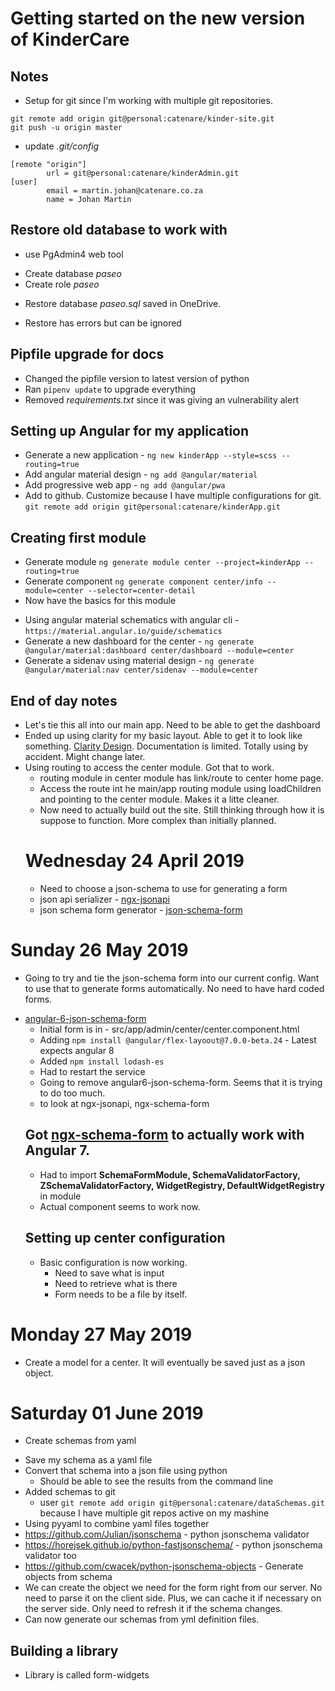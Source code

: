 # Getting started on the new version of KinderCare

## Notes

- Setup for git since I'm working with multiple git repositories.

```
git remote add origin git@personal:catenare/kinder-site.git
git push -u origin master
```

- update _.git/config_

```
[remote "origin"]
        url = git@personal:catenare/kinderAdmin.git
[user]
        email = martin.johan@catenare.co.za
        name = Johan Martin
```

## Restore old database to work with

- use PgAdmin4 web tool

* Create database _paseo_
* Create role _paseo_

- Restore database _paseo.sql_ saved in OneDrive.

* Restore has errors but can be ignored

## Pipfile upgrade for docs

- Changed the pipfile version to latest version of python
- Ran `pipenv update` to upgrade everything
- Removed _requirements.txt_ since it was giving an vulnerability alert

## Setting up Angular for my application

- Generate a new application - `ng new kinderApp --style=scss --routing=true`
- Add angular material design - `ng add @angular/material`
- Add progressive web app - `ng add @angular/pwa`
- Add to github. Customize because I have multiple configurations for git. `git remote add origin git@personal:catenare/kinderApp.git`

## Creating first module

- Generate module `ng generate module center --project=kinderApp --routing=true`
- Generate component `ng generate component center/info --module=center --selector=center-detail`
- Now have the basics for this module

* Using angular material schematics with angular cli - `https://material.angular.io/guide/schematics`
* Generate a new dashboard for the center - `ng generate @angular/material:dashboard center/dashboard --module=center`
* Generate a sidenav using material design - `ng generate @angular/material:nav center/sidenav --module=center`

## End of day notes

- Let's tie this all into our main app. Need to be able to get the dashboard
- Ended up using clarity for my basic layout. Able to get it to look like something. [Clarity Design](https://clarity.design/). Documentation is limited. Totally using by accident. Might change later.
- Using routing to access the center module. Got that to work.
  - routing module in center module has link/route to center home page.
  - Access the route int he main/app routing module using loadChildren and pointing to the center module. Makes it a litte cleaner.
  - Now need to actually build out the site. Still thinking through how it is suppose to function. More complex than initially planned.
  # Wednesday 24 April 2019
  - Need to choose a json-schema to use for generating a form
  - json api serializer - [ngx-jsonapi](https://github.com/reyesoft/ngx-jsonapi)
  - json schema form generator - [json-schema-form](https://github.com/hamzahamidi/Angular6-json-schema-form)

# Sunday 26 May 2019

- Going to try and tie the json-schema form into our current config. Want to use that to generate forms automatically. No need to have hard coded forms.

* [angular-6-json-schema-form](https://github.com/hamzahamidi/angular6-json-schema-form)
  - Initial form is in - src/app/admin/center/center.component.html
  - Adding `npm install @angular/flex-layoout@7.0.0-beta.24` - Latest expects angular 8
  - Added `npm install lodash-es`
  - Had to restart the service
  * Going to remove angular6-json-schema-form. Seems that it is trying to do too much.
  * to look at ngx-jsonapi, ngx-schema-form
  ## Got [ngx-schema-form](https://github.com/guillotinaweb/ngx-schema-form) to actually work with Angular 7.
  - Had to import **SchemaFormModule, SchemaValidatorFactory, ZSchemaValidatorFactory, WidgetRegistry, DefaultWidgetRegistry** in module
  - Actual component seems to work now.
  ## Setting up center configuration
  - Basic configuration is now working.
    - Need to save what is input
    - Need to retrieve what is there
    - Form needs to be a file by itself.

# Monday 27 May 2019

- Create a model for a center. It will eventually be saved just as a json object.

# Saturday 01 June 2019

- Create schemas from yaml

* Save my schema as a yaml file
* Convert that schema into a json file using python
  - Should be able to see the results from the command line
* Added schemas to git
  - user `git remote add origin git@personal:catenare/dataSchemas.git` because I have multiple git repos active on my mashine
* Using pyyaml to combine yaml files together
* https://github.com/Julian/jsonschema - python jsonschema validator
* https://horejsek.github.io/python-fastjsonschema/ - python jsonschema validator too
  <!-- * Generate schema in python - https://github.com/wolverdude/genson/ -->
* https://github.com/cwacek/python-jsonschema-objects - Generate objects from schema
* We can create the object we need for the form right from our server. No need to parse it on the client side. Plus, we can cache it if necessary on the server side. Only need to refresh it if the schema changes.
* Can now generate our schemas from yml definition files.

## Building a library

- Library is called form-widgets
